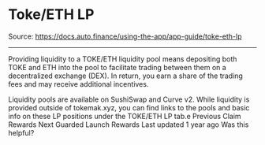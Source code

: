 # Toke/ETH LP

Source: https://docs.auto.finance/using-the-app/app-guide/toke-eth-lp

---

Providing liquidity to a TOKE/ETH liquidity pool means depositing both TOKE and ETH into the pool to facilitate trading between them on a decentralized exchange (DEX). In return, you earn a share of the trading fees and may receive additional incentives.

Liquidity pools are available on SushiSwap and Curve v2. While liquidity is provided outside of tokemak.xyz, you can find links to the pools and basic info on these LP positions under the TOKE/ETH LP tab.e
Previous
Claim Rewards
Next
Guarded Launch Rewards
Last updated
1 year ago
Was this helpful?